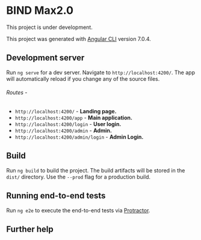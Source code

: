 # BIND  Max2.0

This project is under development.

This project was generated with [Angular CLI](https://github.com/angular/angular-cli) version 7.0.4.

## Development server

Run `ng serve` for a dev server. Navigate to `http://localhost:4200/`. The app will automatically reload if you change any of the source files.

###### Routes -

- `http://localhost:4200/` - **Landing page.**
- `http://localhost:4200/app` - **Main application.**
- `http://localhost:4200/login` - **User login.**
- `http://localhost:4200/admin` - **Admin.**
- `http://localhost:4200/admin/login` - **Admin Login.**

## Build

Run `ng build` to build the project. The build artifacts will be stored in the `dist/` directory. Use the `--prod` flag for a production build.


## Running end-to-end tests

Run `ng e2e` to execute the end-to-end tests via [Protractor](http://www.protractortest.org/).

## Further help
